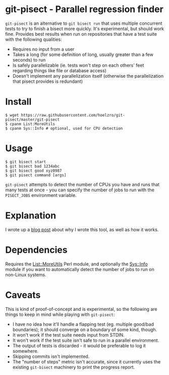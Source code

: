 # git-pisect - Parallel regression finder

`git-pisect` is an alternative to `git bisect run` that uses multiple concurrent tests to try
to finish a bisect more quickly.  It's experimental, but should work fine.  Provides best results
when run on repositories that have a test suite with the following qualities:

  * Requires no input from a user
  * Takes a long (for some definition of long, usually greater than a few seconds) to run
  * Is safely parallelizable (ie. tests won't step on each others' feet regarding things like file or database access)
  * Doesn't implement any parallelization itself (otherwise the parallelization that pisect provides is redundant)

# Install

    $ wget https://raw.githubusercontent.com/hoelzro/git-pisect/master/git-pisect
    $ cpanm List:MoreUtils
    $ cpanm Sys::Info # optional, used for CPU detection

# Usage

    $ git bisect start
    $ git bisect bad 1234abc
    $ git bisect good xyz0987
    $ git pisect command [args]

`git-pisect` attempts to detect the number of CPUs you have and runs that many tests
at once - you can specify the number of jobs to run with the `PISECT_JOBS` environment
variable.

# Explanation

I wrote up a [blog post](https://hoelz.ro/blog/git-pisect) about why I wrote this tool, as well as
how it works.

# Dependencies

Requires the [List::MoreUtils](https://metacpan.org/pod/List::MoreUtils) Perl module, and optionally the [Sys::Info](https://metacpan.org/pod/Sys::Info)
module if you want to automatically detect the number of jobs to run on non-Linux systems.

# Caveats

This is kind of proof-of-concept and is experimental, so the following are things to keep in mind while playing with `git-pisect`:

  * I have no idea how it'll handle a flapping test (eg. multiple good/bad boundaries); it should converge on a boundary of some kind, though.
  * It won't work if the test suite needs input from STDIN.
  * It won't work if the test suite isn't safe to run in a parallel environment.
  * The output of tests is discarded - it would be preferable to log it somewhere.
  * Skipping commits isn't implemented.
  * The "number of steps" metric isn't accurate, since it currently uses the existing `git-bisect` machinery to print the progress report.

